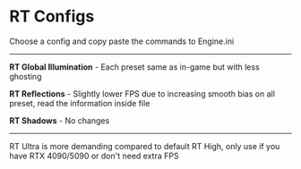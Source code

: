 # RT Configs

Choose a config and copy paste the commands to Engine.ini

---

**RT Global Illumination** - Each preset same as in-game but with less ghosting

**RT Reflections** - Slightly lower FPS due to increasing smooth bias on all preset, read the information inside file

**RT Shadows** - No changes

---

RT Ultra is more demanding compared to default RT High, only use if you have RTX 4090/5090 or don't need extra FPS